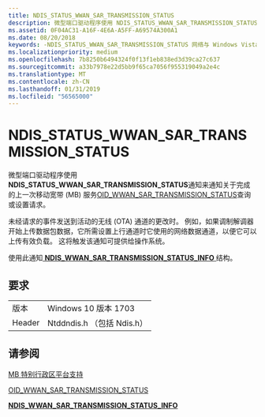 ```yaml
---
title: NDIS_STATUS_WWAN_SAR_TRANSMISSION_STATUS
description: 微型端口驱动程序使用 NDIS_STATUS_WWAN_SAR_TRANSMISSION_STATUS 通知来通知关于完成的上一个 OID_WWAN_SAR_TRANSMISSION_STATUS 查询或一组请求的移动宽带 (MB) 服务。
ms.assetid: 0F04AC31-A16F-4E6A-A5FF-A69574A300A1
ms.date: 08/20/2018
keywords: -NDIS_STATUS_WWAN_SAR_TRANSMISSION_STATUS 网络与 Windows Vista 一起启动的驱动程序
ms.localizationpriority: medium
ms.openlocfilehash: 7b8250b6494324f0f13f1eb838ed3d39ca27c637
ms.sourcegitcommit: a33b7978e22d5bb9f65ca7056f955319049a2e4c
ms.translationtype: MT
ms.contentlocale: zh-CN
ms.lasthandoff: 01/31/2019
ms.locfileid: "56565000"
---
```

# <a name="ndisstatuswwansartransmissionstatus"></a>NDIS_STATUS_WWAN_SAR_TRANSMISSION_STATUS

微型端口驱动程序使用**NDIS_STATUS_WWAN_SAR_TRANSMISSION_STATUS**通知来通知关于完成的上一次移动宽带 (MB) 服务[OID_WWAN_SAR_TRANSMISSION_STATUS](oid-wwan-sar-transmission-status.md)查询或设置请求。

未经请求的事件发送到活动的无线 (OTA) 通道的更改时。 例如，如果调制解调器开始上传数据包数据，它所需设置上行通道时它使用的网络数据通道，以便它可以上传有效负载。 这将触发该通知可提供给操作系统。

使用此通知[ **NDIS_WWAN_SAR_TRANSMISSION_STATUS_INFO** ](https://docs.microsoft.com/windows-hardware/drivers/ddi/content/ndiswwan/ns-ndiswwan-_ndis_wwan_sar_TRANSMISSION_STATUS_info)结构。

## <a name="requirements"></a>要求

|   |   |
| --- | --- |
| 版本 | Windows 10 版本 1703 |
| Header | Ntddndis.h （包括 Ndis.h） |

## <a name="see-also"></a>请参阅

[MB 特别行政区平台支持](https://docs.microsoft.com/windows-hardware/drivers/network/mb-sar-platform-support)

[OID_WWAN_SAR_TRANSMISSION_STATUS](oid-wwan-sar-transmission-status.md)

[**NDIS_WWAN_SAR_TRANSMISSION_STATUS_INFO**](https://docs.microsoft.com/windows-hardware/drivers/ddi/content/ndiswwan/ns-ndiswwan-_ndis_wwan_sar_transmission_status_info)
